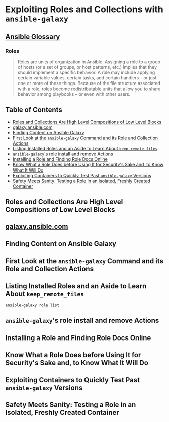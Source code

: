 # Exploiting Roles and Collections with `ansible-galaxy`

## [Ansible Glossary](https://docs.ansible.com/ansible/latest/reference_appendices/glossary.html)

### Roles

> Roles are units of organization in Ansible.
> Assigning a role to a group of hosts (or a set of groups, or host patterns, etc.)
> implies that they should implement a specific behavior.
> A role may include applying
> certain variable values, certain tasks, and certain handlers –
> or just one or more of these things.
> Because of the file structure associated with a role,
> roles become redistributable units that allow you to share behavior among playbooks –
> or even with other users.

## Table of Contents

<!-- START doctoc generated TOC please keep comment here to allow auto update -->
<!-- DON'T EDIT THIS SECTION, INSTEAD RE-RUN doctoc TO UPDATE -->

- [Roles and Collections Are High Level Compositions of Low Level Blocks](#roles-and-collections-are-high-level-compositions-of-low-level-blocks)
- [galaxy.ansible.com](#galaxyansiblecom)
- [Finding Content on Ansible Galaxy](#finding-content-on-ansible-galaxy)
- [First Look at the `ansible-galaxy` Command and its Role and Collection Actions](#first-look-at-the-ansible-galaxy-command-and-its-role-and-collection-actions)
- [Listing Installed Roles and an Aside to Learn About `keep_remote_files`](#listing-installed-roles-and-an-aside-to-learn-about-keep_remote_files)
- [`ansible-galaxy`'s role install and remove Actions](#ansible-galaxys-role-install-and-remove-actions)
- [Installing a Role and Finding Role Docs Online](#installing-a-role-and-finding-role-docs-online)
- [Know What a Role Does before Using It for Security's Sake and, to Know What It Will Do](#know-what-a-role-does-before-using-it-for-securitys-sake-and-to-know-what-it-will-do)
- [Exploiting Containers to Quickly Test Past `ansible-galaxy` Versions](#exploiting-containers-to-quickly-test-past-ansible-galaxy-versions)
- [Safety Meets Sanity: Testing a Role in an Isolated, Freshly Created Container](#safety-meets-sanity-testing-a-role-in-an-isolated-freshly-created-container)

<!-- END doctoc generated TOC please keep comment here to allow auto update -->

## Roles and Collections Are High Level Compositions of Low Level Blocks

## [galaxy.ansible.com](https://galaxy.ansible.com)

## Finding Content on Ansible Galaxy

## First Look at the `ansible-galaxy` Command and its Role and Collection Actions

## Listing Installed Roles and an Aside to Learn About `keep_remote_files`

```shell script
ansible-galaxy role list
```

## `ansible-galaxy`'s role install and remove Actions

## Installing a Role and Finding Role Docs Online

## Know What a Role Does before Using It for Security's Sake and, to Know What It Will Do

## Exploiting Containers to Quickly Test Past `ansible-galaxy` Versions

## Safety Meets Sanity: Testing a Role in an Isolated, Freshly Created Container
